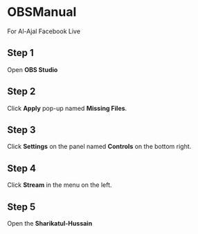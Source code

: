 # OBSManual
For Al-Ajal Facebook Live

<h2>Step 1</h2>

Open **OBS Studio**

<h2>Step 2</h2>

Click **Apply** pop-up named **Missing Files**.

<h2>Step 3</h2>

Click **Settings** on the panel named **Controls** on the bottom right.

<h2>Step 4</h2>

Click **Stream** in the menu on the left.

<h2>Step 5</h2>

Open the **Sharikatul-Hussain**
